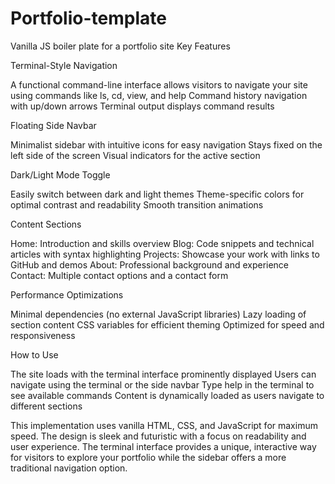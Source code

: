 # Portfolio-template
Vanilla JS boiler plate for a portfolio site
Key Features

Terminal-Style Navigation

A functional command-line interface allows visitors to navigate your site using commands like ls, cd, view, and help
Command history navigation with up/down arrows
Terminal output displays command results


Floating Side Navbar

Minimalist sidebar with intuitive icons for easy navigation
Stays fixed on the left side of the screen
Visual indicators for the active section


Dark/Light Mode Toggle

Easily switch between dark and light themes
Theme-specific colors for optimal contrast and readability
Smooth transition animations


Content Sections

Home: Introduction and skills overview
Blog: Code snippets and technical articles with syntax highlighting
Projects: Showcase your work with links to GitHub and demos
About: Professional background and experience
Contact: Multiple contact options and a contact form


Performance Optimizations

Minimal dependencies (no external JavaScript libraries)
Lazy loading of section content
CSS variables for efficient theming
Optimized for speed and responsiveness



How to Use

The site loads with the terminal interface prominently displayed
Users can navigate using the terminal or the side navbar
Type help in the terminal to see available commands
Content is dynamically loaded as users navigate to different sections

This implementation uses vanilla HTML, CSS, and JavaScript for maximum speed. The design is sleek and futuristic with a focus on readability and user experience. The terminal interface provides a unique, interactive way for visitors to explore your portfolio while the sidebar offers a more traditional navigation option.
